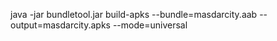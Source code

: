 java -jar bundletool.jar build-apks --bundle=masdarcity.aab --output=masdarcity.apks --mode=universal      
